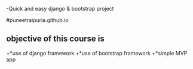 -Quick and easy django & bootstrap project

#puneetraipuria.github.io

## objective of this course is
+*use of django framework
+*use of bootstrap framework
+*simple MVP app
